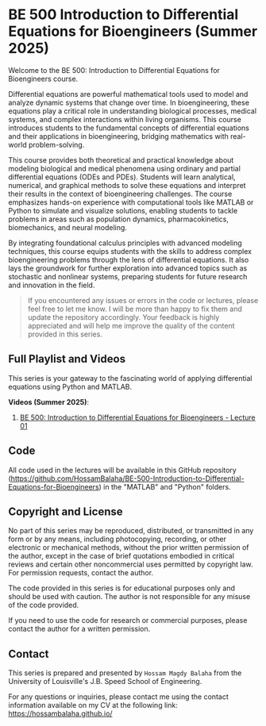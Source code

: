 # BE 500 Introduction to Differential Equations for Bioengineers (Summer 2025)

Welcome to the BE 500: Introduction to Differential Equations for Bioengineers course.

Differential equations are powerful mathematical tools used to model and analyze dynamic systems that change over time. In bioengineering, these equations play a critical role in understanding biological processes, medical systems, and complex interactions within living organisms. This course introduces students to the fundamental concepts of differential equations and their applications in bioengineering, bridging mathematics with real-world problem-solving.   

This course provides both theoretical and practical knowledge about modeling biological and medical phenomena using ordinary and partial differential equations (ODEs and PDEs). Students will learn analytical, numerical, and graphical methods to solve these equations and interpret their results in the context of bioengineering challenges. The course emphasizes hands-on experience with computational tools like MATLAB or Python to simulate and visualize solutions, enabling students to tackle problems in areas such as population dynamics, pharmacokinetics, biomechanics, and neural modeling.   

By integrating foundational calculus principles with advanced modeling techniques, this course equips students with the skills to address complex bioengineering problems through the lens of differential equations. It also lays the groundwork for further exploration into advanced topics such as stochastic and nonlinear systems, preparing students for future research and innovation in the field. 

> If you encountered any issues or errors in the code or lectures, please feel free to let me know. I will be more than
> happy to fix them and update the repository accordingly. Your feedback is highly appreciated and will help me improve
> the quality of the content provided in this series.

## Full Playlist and Videos

This series is your gateway to the fascinating world of applying differential equations using Python and MATLAB.

**Videos (Summer 2025)**:

1. [BE 500: Introduction to Differential Equations for Bioengineers - Lecture 01](https://youtu.be/L3N21-eoeyw)

## Code

All code used in the lectures will be available in this GitHub
repository (https://github.com/HossamBalaha/BE-500-Introduction-to-Differential-Equations-for-Bioengineers) in
the "MATLAB" and "Python" folders.

## Copyright and License

No part of this series may be reproduced, distributed, or transmitted in any form or by any means, including
photocopying, recording, or other electronic or mechanical methods, without the prior written permission of the author,
except in the case of brief quotations embodied in critical reviews and certain other noncommercial uses permitted by
copyright law.
For permission requests, contact the author.

The code provided in this series is for educational purposes only and should be used with caution.
The author is not responsible for any misuse of the code provided.

If you need to use the code for research or commercial purposes, please contact the author for a written permission.

## Contact

This series is prepared and presented by `Hossam Magdy Balaha` from the University of Louisville's J.B. Speed School of
Engineering.

For any questions or inquiries, please contact me using the contact information available on my CV at the following
link: https://hossambalaha.github.io/
